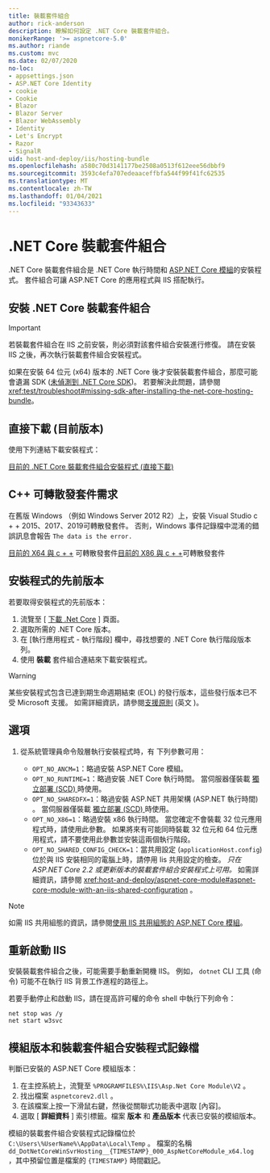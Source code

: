 ```yaml
---
title: 裝載套件組合
author: rick-anderson
description: 瞭解如何設定 .NET Core 裝載套件組合。
monikerRange: '>= aspnetcore-5.0'
ms.author: riande
ms.custom: mvc
ms.date: 02/07/2020
no-loc:
- appsettings.json
- ASP.NET Core Identity
- cookie
- Cookie
- Blazor
- Blazor Server
- Blazor WebAssembly
- Identity
- Let's Encrypt
- Razor
- SignalR
uid: host-and-deploy/iis/hosting-bundle
ms.openlocfilehash: a580c70d3141177be2508a0513f612eee56dbbf9
ms.sourcegitcommit: 3593c4efa707edeaaceffbfa544f99f41fc62535
ms.translationtype: MT
ms.contentlocale: zh-TW
ms.lasthandoff: 01/04/2021
ms.locfileid: "93343633"
---
```

# <a name="the-net-core-hosting-bundle"></a>.NET Core 裝載套件組合

.NET Core 裝載套件組合是 .NET Core 執行時間和 [ASP.NET Core 模組](xref:host-and-deploy/aspnet-core-module)的安裝程式。 套件組合可讓 ASP.NET Core 的應用程式與 IIS 搭配執行。

## <a name="install-the-net-core-hosting-bundle"></a>安裝 .NET Core 裝載套件組合

> [!IMPORTANT]
> 若裝載套件組合在 IIS 之前安裝，則必須對該套件組合安裝進行修復。 請在安裝 IIS 之後，再次執行裝載套件組合安裝程式。
>
> 如果在安裝 64 位元 (x64) 版本的 .NET Core 後才安裝裝載套件組合，那麼可能會遺漏 SDK ([未偵測到 .NET Core SDK](xref:test/troubleshoot#no-net-core-sdks-were-detected))。 若要解決此問題，請參閱 <xref:test/troubleshoot#missing-sdk-after-installing-the-net-core-hosting-bundle>。

## <a name="direct-download-current-version"></a>直接下載 (目前版本)

使用下列連結下載安裝程式：

[目前的 .NET Core 裝載套件組合安裝程式 (直接下載)](https://dotnet.microsoft.com/permalink/dotnetcore-current-windows-runtime-bundle-installer)

## <a name="visual-c-redistributable-requirement"></a>C++ 可轉散發套件需求

在舊版 Windows （例如 Windows Server 2012 R2）上，安裝 Visual Studio c + + 2015、2017、2019可轉散發套件。 否則，Windows 事件記錄檔中混淆的錯誤訊息會報告 `The data is the error.`

[目前的 X64 與 c + +](https://aka.ms/vs/16/release/vc_redist.x64.exe) 
 可轉散發套件[目前的 X86 與 c + +](https://aka.ms/vs/16/release/vc_redist.x86.exe)可轉散發套件

## <a name="earlier-versions-of-the-installer"></a>安裝程式的先前版本

若要取得安裝程式的先前版本：

1. 流覽至 [ [下載 .Net Core](https://dotnet.microsoft.com/download/dotnet-core) ] 頁面。
1. 選取所需的 .NET Core 版本。
1. 在 [執行應用程式 - 執行階段] 欄中，尋找想要的 .NET Core 執行階段版本列。
1. 使用 **裝載** 套件組合連結來下載安裝程式。

> [!WARNING]
> 某些安裝程式包含已達到期生命週期結束 (EOL) 的發行版本，這些發行版本已不受 Microsoft 支援。 如需詳細資訊，請參閱[支援原則](https://dotnet.microsoft.com/platform/support/policy/dotnet-core) \(英文 \)。

## <a name="options"></a>選項

1. 從系統管理員命令殼層執行安裝程式時，有 下列參數可用：

   * `OPT_NO_ANCM=1`：略過安裝 ASP.NET Core 模組。
   * `OPT_NO_RUNTIME=1`：略過安裝 .NET Core 執行時間。 當伺服器僅裝載 [獨立部署 (SCD) ](/dotnet/core/deploying/#self-contained-deployments-scd)時使用。
   * `OPT_NO_SHAREDFX=1`：略過安裝 ASP.NET 共用架構 (ASP.NET 執行時間) 。 當伺服器僅裝載 [獨立部署 (SCD) ](/dotnet/core/deploying/#self-contained-deployments-scd)時使用。
   * `OPT_NO_X86=1`：略過安裝 x86 執行時間。 當您確定不會裝載 32 位元應用程式時，請使用此參數。 如果將來有可能同時裝載 32 位元和 64 位元應用程式，請不要使用此參數並安裝這兩個執行階段。
   * `OPT_NO_SHARED_CONFIG_CHECK=1`：當共用設定 (`applicationHost.config`) 位於與 IIS 安裝相同的電腦上時，請停用 Iis 共用設定的檢查。 *只在 ASP.NET Core 2.2 或更新版本的裝載套件組合安裝程式上可用。* 如需詳細資訊，請參閱 <xref:host-and-deploy/aspnet-core-module#aspnet-core-module-with-an-iis-shared-configuration> 。

> [!NOTE]
> 如需 IIS 共用組態的資訊，請參閱[使用 IIS 共用組態的 ASP.NET Core 模組](xref:host-and-deploy/aspnet-core-module#aspnet-core-module-with-an-iis-shared-configuration)。

## <a name="restart-iis"></a>重新啟動 IIS

安裝裝載套件組合之後，可能需要手動重新開機 IIS。 例如， `dotnet` CLI 工具 (命令) 可能不在執行 IIS 背景工作進程的路徑上。

若要手動停止和啟動 IIS，請在提高許可權的命令 shell 中執行下列命令：

```console
net stop was /y
net start w3svc
```

## <a name="module-version-and-hosting-bundle-installer-logs"></a>模組版本和裝載套件組合安裝程式記錄檔

判斷已安裝的 ASP.NET Core 模組版本：

1. 在主控系統上，流覽至 `%PROGRAMFILES%\IIS\Asp.Net Core Module\V2` 。
1. 找出檔案 `aspnetcorev2.dll` 。
1. 在該檔案上按一下滑鼠右鍵，然後從關聯式功能表中選取 [內容]。
1. 選取 [ **詳細資料** ] 索引標籤。檔案 **版本** 和 **產品版本** 代表已安裝的模組版本。

模組的裝載套件組合安裝程式記錄檔位於 `C:\Users\%UserName%\AppData\Local\Temp` 。 檔案的名稱 `dd_DotNetCoreWinSvrHosting__{TIMESTAMP}_000_AspNetCoreModule_x64.log` ，其中預留位置是檔案的 `{TIMESTAMP}` 時間戳記。
